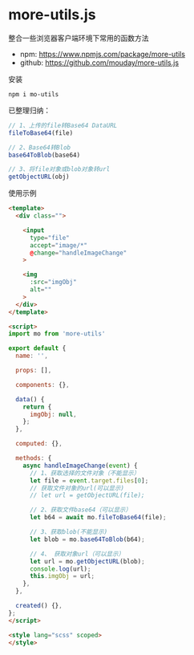 # more-utils.js

整合一些浏览器客户端环境下常用的函数方法

- npm: https://www.npmjs.com/package/more-utils
- github: https://github.com/mouday/more-utils.js

安装
```
npm i mo-utils
```

已整理归纳：

```js
// 1、上传的file转Base64 DataURL
fileToBase64(file)

// 2、Base64转Blob
base64ToBlob(base64)

// 3、将file对象或blob对象转url
getObjectURL(obj)
```

使用示例

```html
<template>
  <div class="">

    <input
      type="file"
      accept="image/*"
      @change="handleImageChange"
    >

    <img
      :src="imgObj"
      alt=""
    >
  </div>
</template>

<script>
import mo from 'more-utils'

export default {
  name: '',

  props: [],

  components: {},

  data() {
    return {
      imgObj: null,
    };
  },

  computed: {},

  methods: {
    async handleImageChange(event) {
      // 1、获取选择的文件对象（不能显示）
      let file = event.target.files[0];
      // 获取文件对象的url(可以显示)
      // let url = getObjectURL(file);

      // 2、获取文件base64（可以显示）
      let b64 = await mo.fileToBase64(file);

      // 3、获取blob(不能显示)
      let blob = mo.base64ToBlob(b64);

      // 4、 获取对象url（可以显示）
      let url = mo.getObjectURL(blob);
      console.log(url);
      this.imgObj = url;
    },
  },

  created() {},
};
</script>

<style lang="scss" scoped>
</style>
```
